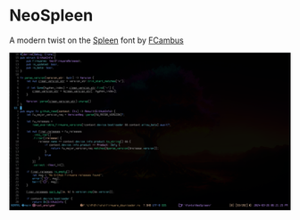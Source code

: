# NeoSpleen

A modern twist on the [Spleen](https://github.com/fcambus/spleen) font by [FCambus](https://www.cambus.net)

![Demonstration](Demonstration.png)
